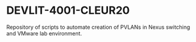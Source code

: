 # DEVLIT-4001-CLEUR20

Repository of scripts to automate creation of PVLANs in
Nexus switching and VMware lab environment.
